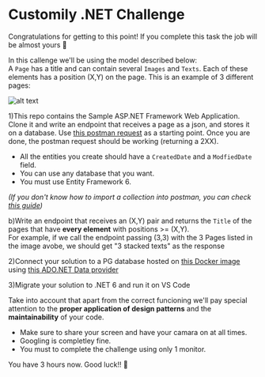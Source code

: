 # Customily .NET Challenge
Congratulations for getting to this point! If you complete this task the job will be almost yours 💪  

In this callenge we'll be using the model described below:  
A `Page` has a title and can contain several `Images` and `Texts`. Each of these elements has a position (X,Y) on the page. This is an example of 3 different pages:

![alt text](https://i.imgur.com/Tb9XAyM.png)

1)This repo contains the Sample ASP.NET Framework Web Application. Clone it and write an endpoint that receives a page as a json, and stores it on a database. Use [this postman request](https://www.postman.com/collections/4bd9550c6d02794d2006) as a starting point. Once you are done, the postman request should be working (returning a 2XX). 

  * All the entities you create should have a `CreatedDate` and a `ModfiedDate` field. 
  * You can use any database that you want.
  * You must use Entity Framework 6.  

  *(If you don't know how to import a collection into postman, you can check [this guide](https://learning.postman.com/docs/getting-started/importing-and-exporting-data/))*


b)Write an endpoint that receives an (X,Y) pair and returns the `Title` of the pages that have **every element** with positions >= (X,Y).  
For example, if we call the endpoint passing (3,3) with the 3 Pages listed in the image avobe, we should get "3 stacked texts" as the response

2)Connect your solution to a PG database hosted on [this Docker image](https://hub.docker.com/_/postgres) using [this ADO.NET Data provider](https://www.npgsql.org/ef6/index.html)

3)Migrate your solution to .NET 6 and run it on VS Code

Take into account that apart from the correct funcioning we'll pay special attention to the **proper application of design patterns** and the  **maintainability** of your code.  

  * Make sure to share your screen and have your camara on at all times. 
  * Googling is completley fine.  
  * You must to complete the challenge using only 1 monitor.
  
You have 3 hours now. Good luck!! 🤞

